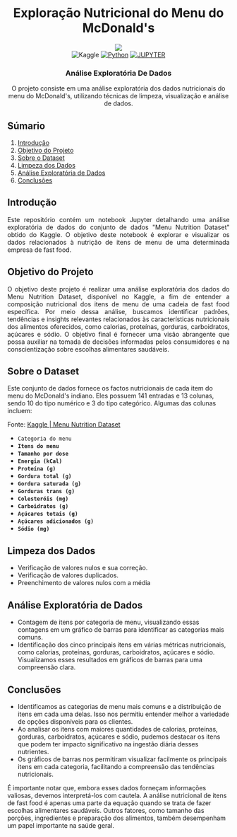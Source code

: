 <div align="center">
    <h1>Exploração Nutricional do Menu do McDonald's</h1>
    
  <img src="https://github.com/marcos-anjos/Data-Analytics-Portifolio---EAD-McDonald-s-Nutrition-Facts/assets/160321440/591915ec-6d86-4dfe-b38a-88927f0b83c6" />

  <div align="center">
        <img alt="Kaggle" src="https://img.shields.io/badge/Kaggle-20BEFF?style=for-the-badge&logo=Kaggle&logoColor=white" />
        <a href="#"><img alt="Python" src="https://img.shields.io/badge/Python-FFD43B?style=for-the-badge&logo=python&logoColor=blue"></a>
        <a href="#"><img alt="JUPYTER" src="https://img.shields.io/badge/Jupyter-F37626.svg?&style=for-the-badge&logo=Jupyter&logoColor=white"></a>
    </div>

<h3>Análise Exploratória De Dados</h3>

  <p>O projeto consiste em uma análise exploratória dos dados nutricionais do menu do McDonald's, utilizando técnicas de limpeza, visualização e análise de dados.</p>
  
</div>

## <a name="table">Súmario</a>

1. [Introdução](#introdução)
2. [Objetivo do Projeto](#Objetivo)
3. [Sobre o Dataset](#Dataset)
4. [Limpeza dos Dados](#Limpeza)
5. [Análise Exploratória de Dados](#Análise)
6. [Conclusões](#Conclusões)

## <a name="introdução">Introdução</a>

<body>
    <p style="text-align: justify;">
        Este repositório contém um notebook Jupyter detalhando uma análise exploratória de dados do conjunto de dados "Menu Nutrition Dataset" obtido do Kaggle. O objetivo deste notebook é explorar e visualizar os dados relacionados à nutrição de itens de menu de uma determinada empresa de fast food.
    </p>
</body>

## <a name="Objetivo">Objetivo do Projeto</a>

<body>
    <p style="text-align: justify;">
       O objetivo deste projeto é realizar uma análise exploratória dos dados do Menu Nutrition Dataset, disponível no Kaggle, a fim de entender a composição nutricional dos itens de menu de uma cadeia de fast food específica. Por meio dessa análise, buscamos identificar padrões, tendências e insights relevantes relacionados às características nutricionais dos alimentos oferecidos, como calorias, proteínas, gorduras, carboidratos, açúcares e sódio. O objetivo final é fornecer uma visão abrangente que possa auxiliar na tomada de decisões informadas pelos consumidores e na conscientização sobre escolhas alimentares saudáveis.
    </p>
</body>


## <a name="Dataset">Sobre o Dataset</a>

Este conjunto de dados fornece os factos nutricionais de cada item do menu do McDonald's indiano. Eles possuem 141 entradas e 13 colunas, sendo 10 do tipo numérico e 3 do tipo categórico. Algumas das colunas incluem:

Fonte: [Kaggle | Menu Nutrition Dataset](https://www.kaggle.com/datasets/deepcontractor/mcdonalds-india-menu-nutrition-facts)

- `Categoria do menu`
- **`Itens do menu`**
- **`Tamanho por dose`**
- **`Energia (kCal)`**
- **`Proteína (g)`**
- **`Gordura total (g)`**
- **`Gordura saturada (g)`**
- **`Gorduras trans (g)`**
- **`Colesteróis (mg)`**
- **`Carboidratos (g)`**
- **`Açúcares totais (g)`**
- **`Açúcares adicionados (g)`**
- **`Sódio (mg)`**

## <a name="Limpeza">Limpeza dos Dados</a>
- Verificação de valores nulos e sua correção.
- Verificação de valores duplicados.
- Preenchimento de valores nulos com a média

## <a name="Análise">Análise Exploratória de Dados</a>
- Contagem de itens por categoria de menu, visualizando essas contagens em um gráfico de barras para identificar as categorias mais comuns.
- Identificação dos cinco principais itens em várias métricas nutricionais, como calorias, proteínas, gorduras, carboidratos, açúcares e sódio. Visualizamos esses resultados em gráficos de barras para uma compreensão clara.

## <a name="Conclusões">Conclusões</a>
- Identificamos as categorias de menu mais comuns e a distribuição de itens em cada uma delas. Isso nos permitiu entender melhor a variedade de opções disponíveis para os clientes.
- Ao analisar os itens com maiores quantidades de calorias, proteínas, gorduras, carboidratos, açúcares e sódio, pudemos destacar os itens que podem ter impacto significativo na ingestão diária desses nutrientes.
- Os gráficos de barras nos permitiram visualizar facilmente os principais itens em cada categoria, facilitando a compreensão das tendências nutricionais.

É importante notar que, embora esses dados forneçam informações valiosas, devemos interpretá-los com cautela. A análise nutricional de itens de fast food é apenas uma parte da equação quando se trata de fazer escolhas alimentares saudáveis. Outros fatores, como tamanho das porções, ingredientes e preparação dos alimentos, também desempenham um papel importante na saúde geral.
